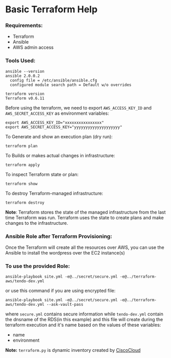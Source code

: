 # Basic Terraform Help

### Requirements:

- Terraform
- Ansible
- AWS admin access

### Tools Used:
```shell
ansible --version
ansible 2.0.0.2
  config file = /etc/ansible/ansible.cfg
  configured module search path = Default w/o overrides

terraform version
Terraform v0.6.11
```

Before using the terraform, we need to export `AWS_ACCESS_KEY_ID` and `AWS_SECRET_ACCESS_KEY` as environment variables:

```
export AWS_ACCESS_KEY_ID="xxxxxxxxxxxxxxxx"
export AWS_SECRET_ACCESS_KEY="yyyyyyyyyyyyyyyyyyyy"
```
To Generate and show an execution plan (dry run):
```
terraform plan
```
To Builds or makes actual changes in infrastructure:
```
terraform apply
```
To inspect Terraform state or plan:
```
terraform show
```
To destroy Terraform-managed infrastructure:
```
terraform destroy
```
**Note**: Terraform stores the state of the managed infrastructure from the last time Terraform was run. Terraform uses the state to create plans and make changes to the infrastructure.

### Ansible Role after Terraform Provisioning:

Once the Terraform will create all the resources over AWS, you can use the Ansible to install the wordpress over the EC2 instance(s)

### To use the provided Role:
```shell
ansible-playbook site.yml -e@../secret/secure.yml -e@../terraform-aws/tendo-dev.yml
```
or use this command if you are using encrypted file:
```shell
ansible-playbook site.yml -e@../secret/secure.yml -e@../terraform-aws/tendo-dev.yml --ask-vault-pass
```
where `secure.yml` contains secure information while `tendo-dev.yml` contain the dnsname of the RDS(in this example) and this file will create during the terraform execution and it's name based on the values of these variables:
- name
- environment 

**Note:** `terraform.py` is dynamic inventory created by [CiscoCloud](https://github.com/CiscoCloud/terraform.py)

